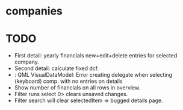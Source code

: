 # companies

# TODO

* First detail: yearly financials new+edit+delete entries for selected company.
* Second detail: calculate fixed dcf.
* <Unknown File>: QML VisualDataModel: Error creating delegate
  when selecting (keyboard) comp. with no entries on details
* Show number of financials on all rows in overview.
* Filter runs select 0> clears unsaved changes.
* Filter search will clear selectedItem => bugged details page.

